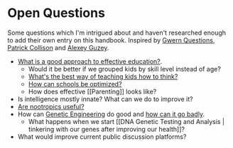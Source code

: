 # Open Questions

Some questions which I'm intrigued about and haven't researched enough to add their own entry on this handbook. Inspired by [Gwern Questions](https://www.gwern.net/Questions), [Patrick Collison](https://patrickcollison.com/questions) and [Alexey Guzey](https://guzey.com/personal/research-ideas/).

- [What is a good approach to effective education?](https://www.lesswrong.com/posts/mMKKsbxGiNirGjsA9/effective-children-education).
	 - Would it be better if we grouped kids by skill level instead of age?
	 - [What's the best way of teaching kids how to think?](https://news.ycombinator.com/item?id=24638756)
	 - [How can schools be optimized?](https://astralcodexten.substack.com/p/book-review-the-cult-of-smart)
	 - How does effective [[Parenting]] looks like?
- Is intelligence mostly innate? What can we do to improve it?
- [Are nootropics useful?](https://www.gwern.net/Nootropics)
- How can [Genetic Engineering](https://www.youtube.com/watch?v=jAhjPd4uNFY) do good and [how can it go badly](https://www.youtube.com/watch?v=n__42UNIhvU). 
	- What happens when we start [[DNA Genetic Testing and Analysis | tinkering with our genes after improving our health]]?
- What would improve current public discussion platforms?
